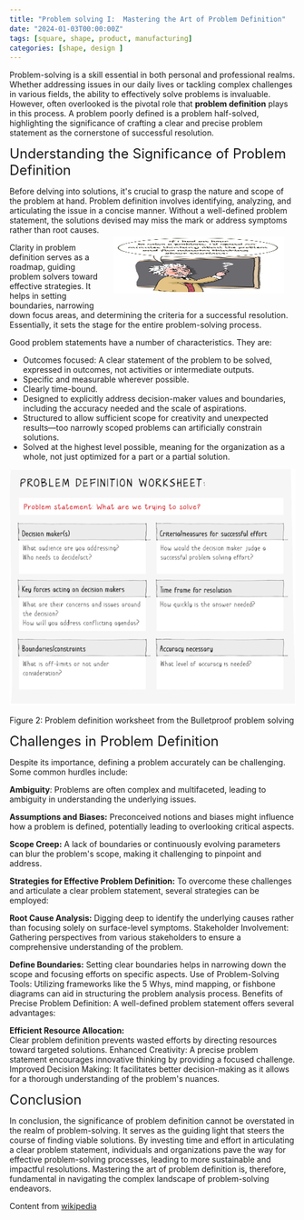 ```yaml
---
title: "Problem solving I:  Mastering the Art of Problem Definition"
date: "2024-01-03T00:00:00Z"
tags: [square, shape, product, manufacturing]
categories: [shape, design ]
---
```




             


<!-- <font size="5">  
    Introduction 
</font> -->

Problem-solving is a skill essential in both personal and professional realms. Whether addressing issues in our daily lives or tackling complex challenges in various fields, the ability to effectively solve problems is invaluable. However, often overlooked is the pivotal role that **problem definition** plays in this process. A problem poorly defined is a problem half-solved, highlighting the significance of crafting a clear and precise problem statement as the cornerstone of successful resolution.

<font size="5">  
    Understanding the Significance of Problem Definition
</font>
 
Before delving into solutions, it's crucial to grasp the nature and scope of the problem at hand. Problem definition involves identifying, analyzing, and articulating the issue in a concise manner. Without a well-defined problem statement, the solutions devised may miss the mark or address symptoms rather than root causes.
<img style="float: right; margin: 20px;" src="image.png" width="300" height="100" alt="Description of the image">

Clarity in problem definition serves as a roadmap, guiding problem solvers toward effective strategies. It helps in setting boundaries, narrowing down focus areas, and determining the criteria for a successful resolution. Essentially, it sets the stage for the entire problem-solving process.

Good problem statements have a number of characteristics.
They are: 
<ul>
    <li>Outcomes focused: A clear statement of the problem to be solved, expressed in outcomes, not activities or intermediate outputs.</li>
    <li>Specific and measurable wherever possible.</li>
    <li>Clearly time-bound.</li>
    <li>Designed to explicitly address decision-maker values and boundaries, including the accuracy needed and the scale of aspirations.</li>
    <li>Structured to allow sufficient scope for creativity and unexpected results—too narrowly scoped problems can artificially constrain solutions.</li>
    <li>Solved at the highest level possible, meaning for the organization as a whole, not just optimized for a part or a partial solution.</li>
</ul>


![Alt text](image-2.png)

Figure 2: Problem definition worksheet from the Bulletproof problem solving

<font size="5">  
    Challenges in Problem Definition
</font>

Despite its importance, defining a problem accurately can be challenging. Some common hurdles include:

**Ambiguity**: Problems are often complex and multifaceted, leading to ambiguity in understanding the underlying issues.

**Assumptions and Biases:** Preconceived notions and biases might influence how a problem is defined, potentially leading to overlooking critical aspects.

**Scope Creep:** A lack of boundaries or continuously evolving parameters can blur the problem's scope, making it challenging to pinpoint and address.

**Strategies for Effective Problem Definition:**
To overcome these challenges and articulate a clear problem statement, several strategies can be employed:

**Root Cause Analysis:** 
Digging deep to identify the underlying causes rather than focusing solely on surface-level symptoms.
Stakeholder Involvement: Gathering perspectives from various stakeholders to ensure a comprehensive understanding of the problem.

**Define Boundaries:** Setting clear boundaries helps in narrowing down the scope and focusing efforts on specific aspects.
Use of Problem-Solving Tools: Utilizing frameworks like the 5 Whys, mind mapping, or fishbone diagrams can aid in structuring the problem analysis process.
Benefits of Precise Problem Definition:
A well-defined problem statement offers several advantages:

**Efficient Resource Allocation:**  
Clear problem definition prevents wasted efforts by directing resources toward targeted solutions.
Enhanced Creativity: A precise problem statement encourages innovative thinking by providing a focused challenge.
Improved Decision Making: It facilitates better decision-making as it allows for a thorough understanding of the problem's nuances.

<font size="5">  
    Conclusion
</font>

In conclusion, the significance of problem definition cannot be overstated in the realm of problem-solving. It serves as the guiding light that steers the course of finding viable solutions. By investing time and effort in articulating a clear problem statement, individuals and organizations pave the way for effective problem-solving processes, leading to more sustainable and impactful resolutions. Mastering the art of problem definition is, therefore, fundamental in navigating the complex landscape of problem-solving endeavors.

Content from [wikipedia](https://en.wikipedia.org/wiki/Machining)
